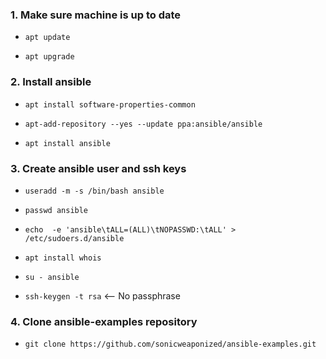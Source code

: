 ### 1. Make sure machine is up to date

- `apt update`

- `apt upgrade`


### 2. Install ansible

- `apt install software-properties-common`

- `apt-add-repository --yes --update ppa:ansible/ansible`

- `apt install ansible`


### 3. Create ansible user and ssh keys

- `useradd -m -s /bin/bash ansible`

- `passwd ansible`

- `echo  -e 'ansible\tALL=(ALL)\tNOPASSWD:\tALL' > /etc/sudoers.d/ansible`

- `apt install whois`

- `su - ansible`

- `ssh-keygen -t rsa` <-- No passphrase


### 4. Clone ansible-examples repository

- `git clone https://github.com/sonicweaponized/ansible-examples.git`
